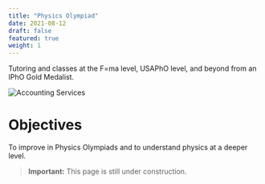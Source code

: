 ```yaml
---
title: "Physics Olympiad"
date: 2021-08-12
draft: false
featured: true
weight: 1
---
```


Tutoring and classes at the F=ma level, USAPhO level, and beyond from an IPhO Gold Medalist.

![Accounting Services](/images/austin-distel-nGc5RT2HmF0-unsplash.jpg)

# Objectives 

To improve in Physics Olympiads and to understand physics at a deeper level.

> **Important:** This page is still under construction.
